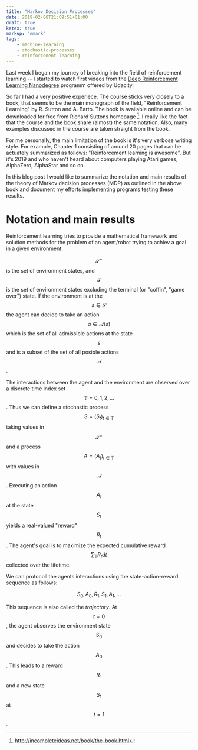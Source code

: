 ```yaml
---
title: "Markov Decision Processes"
date: 2019-02-08T21:09:51+01:00
draft: true
katex: true
markup: "mmark"
tags:
    - machine-learning
    - stochastic-processes
    - reinforcement-learning
---
```


Last week I began my journey of breaking into the field of reinforcement learning -- I 
started to watch first videos from the [Deep Reinforcement Learning 
Nanodegree](https://www.udacity.com/course/deep-reinforcement-learning-nanodegree--nd893) programm offered by Udacity. 

So far I had a very positive experiece. The course sticks very closely to a book,
that seems to be the main monograph of the field, "Reinforcement Learning" by 
R. Sutton and A. Barto. The book is available online and can be downloaded for free 
from Richard Suttons homepage [^1]. I really like the fact that the course
and the book share (almost) the same notation. Also, many examples discussed in the
course are taken straight from the book. 

For me personally, the main limitation of the book is it's very verbose writing style.
For example, Chapter 1 consisting of around 20 pages that can be actuately summarized as
follows: "Reinforcement learning is awesome". But it's 2019 and who haven't heard about
computers playing Atari games, AlphaZero, AlphaStar and so on. 

In this blog post I would like to summarize the notation and main results of the theory
of Markov decision processes (MDP) as outlined in the above book and document my 
efforts implementing programs testing these results. 

# Notation and main results

Reinforcement learning tries to provide a mathematical framework and solution
methods for the problem of an agent/robot trying to achiev a goal in a given environment.

$$\mathcal S^+$$ is the set of environment states, and $$\mathcal S$$ is the set
of environment states excluding the terminal (or "coffin", "game over") state.
If the environment is at the $$s\in \mathcal S$$ the agent can decide to take 
an action $$a\in\mathcal A(s)$$ which is the set of all admissible actions at the state $$s$$ and is a subset of the set of all posible actions $$\mathcal A$$.

The interactions between the agent and the environment are observed over a discrete time index 
set $$\mathbb T = 0, 1, 2, \ldots$$. Thus we can define a stochastic process 
$$S = (S_t)_{t\in\mathbb T}$$ taking
values in $$\mathcal S^+$$ and a process $$A = (A_t)_{t\in\mathbb T}$$ with values in 
$$\mathcal A$$. Executing an action $$A_t$$ at the state $$S_t$$ yields a real-valued "reward"
$$R_t$$. The agent's goal is to maximize the expected cumulative reward 
$$\sum_{\mathbb T} R_t dt$$ collected over the lifetime.

We can protocoll the agents interactions using the state-action-reward sequence as follows:

$$S_0, A_0, R_1, S_1, A_1, \ldots$$

This sequence is also called the _trajectory_. At $$t=0$$, the agent observes the 
environment state $$S_0$$ and decides to take the action $$A_0$$. This leads to a 
reward $$R_1$$ and a new state $$S_1$$ at $$t=1$$. 





[^1]: http://incompleteideas.net/book/the-book.html

